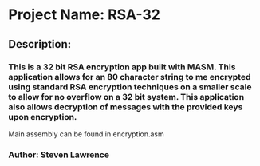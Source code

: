 # Project Name: RSA-32

## **Description:**

### This is a 32 bit RSA encryption app built with MASM. This application allows for an 80 character string to me encrypted using standard RSA encryption techniques on a smaller scale to allow for no overflow on a 32 bit system. This application also allows decryption of messages with the provided keys upon encryption. 

Main assembly can be found in encryption.asm


### **Author: Steven Lawrence**
